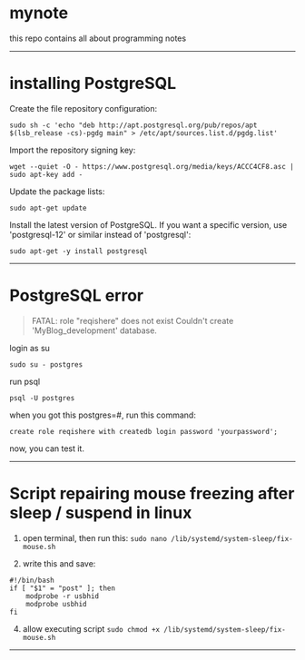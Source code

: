 # mynote
this repo contains all about programming notes

---

# installing PostgreSQL

Create the file repository configuration:

`sudo sh -c 'echo "deb http://apt.postgresql.org/pub/repos/apt $(lsb_release -cs)-pgdg main" > /etc/apt/sources.list.d/pgdg.list'`

Import the repository signing key:

`wget --quiet -O - https://www.postgresql.org/media/keys/ACCC4CF8.asc | sudo apt-key add -`

Update the package lists:

`sudo apt-get update`

Install the latest version of PostgreSQL.
If you want a specific version, use 'postgresql-12' or similar instead of 'postgresql':

`sudo apt-get -y install postgresql`

---

# PostgreSQL error
> FATAL:  role "reqishere" does not exist
> Couldn't create 'MyBlog_development' database.

login as su

`sudo su - postgres`

run psql

`psql -U postgres`

when you got this postgres=#, run this command:

`create role reqishere with createdb login password 'yourpassword';`

now, you can test it.

---

# Script repairing mouse freezing after sleep / suspend in linux

1. open terminal, then run this:
`sudo nano /lib/systemd/system-sleep/fix-mouse.sh`

2. write this and save:
```
#!/bin/bash
if [ "$1" = "post" ]; then
    modprobe -r usbhid
    modprobe usbhid
fi
```

4. allow executing script
`sudo chmod +x /lib/systemd/system-sleep/fix-mouse.sh`

---

